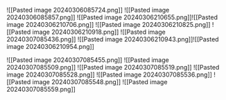 ![[Pasted image 20240306085724.png]]
![[Pasted image 20240306085857.png]]
![[Pasted image 20240306210655.png]]![[Pasted image 20240306210706.png]]
![[Pasted image 20240306210825.png]]
![[Pasted image 20240306210918.png]]
![[Pasted image 20240307085436.png]]
![[Pasted image 20240306210943.png]]![[Pasted image 20240306210954.png]]

![[Pasted image 20240307085455.png]]
![[Pasted image 20240307085509.png]]
![[Pasted image 20240307085519.png]]
![[Pasted image 20240307085528.png]]
![[Pasted image 20240307085536.png]]
![[Pasted image 20240307085548.png]]
![[Pasted image 20240307085559.png]]
